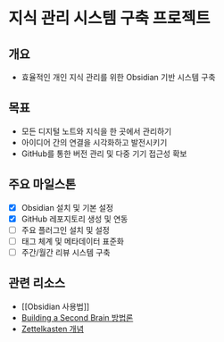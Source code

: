 # 지식 관리 시스템 구축 프로젝트

## 개요
- 효율적인 개인 지식 관리를 위한 Obsidian 기반 시스템 구축

## 목표
- 모든 디지털 노트와 지식을 한 곳에서 관리하기
- 아이디어 간의 연결을 시각화하고 발전시키기
- GitHub를 통한 버전 관리 및 다중 기기 접근성 확보

## 주요 마일스톤
- [x] Obsidian 설치 및 기본 설정
- [x] GitHub 레포지토리 생성 및 연동
- [ ] 주요 플러그인 설치 및 설정
- [ ] 태그 체계 및 메타데이터 표준화
- [ ] 주간/월간 리뷰 시스템 구축

## 관련 리소스
- [[Obsidian 사용법]]
- [Building a Second Brain 방법론](https://www.buildingasecondbrain.com/)
- [Zettelkasten 개념](https://zettelkasten.de/)